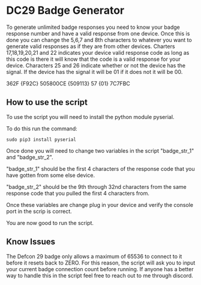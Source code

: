 # DC29 Badge Generator

To generate unlimited badge responses you need to know your badge response number and have a valid response from one device. Once this is done you can change the 5,6,7 and 8th characters to whatever you want to generate valid responses as if they are from other devices. Charters 17,18,19,20,21 and 22 indicates your device valid response code as long as this code is there it will know that the code is a valid response for your device. Characters 25 and 26 indicate whether or not the device has the signal. If the device has the signal it will be 01 if it does not it will be 00.

362F {F92C} 505800CE {509113} 57 {01} 7C7FBC

## How to use the script

To use the script you will need to install the python module pyserial.

To do this run the command:

```
sudo pip3 install pyserial
```

Once done you will need to change two variables in the script "badge_str_1" and "badge_str_2".

"badge_str_1" should be the first 4 characters of the response code that you have gotten from some else device.

"badge_str_2" should be the 9th through 32nd characters from the same response code that you pulled the first 4 characters from.

Once these variables are change plug in your device and verify the console port in the scrip is correct.

You are now good to run the script.

## Know Issues

The Defcon 29 badge only allows a maximum of 65536 to connect to it before it resets back to ZERO. For this reason, the script will ask you to input your current badge connection count before running. If anyone has a better way to handle this in the script feel free to reach out to me through discord.
